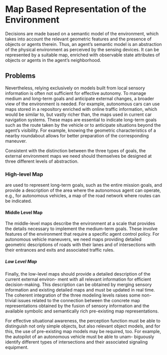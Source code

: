 # Map Based Representation of the Environment

Decisions are made based on a semantic model of the environment, which takes
into account the relevant geometric features and the presence of objects or agents therein.
Thus, an agent’s semantic model is an abstraction of the physical environment as perceived
by the sensing devices. It can be represented by a suitable map, enriched with observable state
attributes of objects or agents in the agent’s neighborhood.

## Problems

Nevertheless, relying exclusively on models built from local sensory information is often not
sufficient for effective autonomy. To manage medium and long-term goals and anticipate external
changes, a broader view of the environment is needed. For example, autonomous cars can use
maps stored in a repository enriched with online traffic information, which would be similar to,
but vastly richer than, the maps used in current car navigation systems. These maps are essential
to indicate long-term goals such as the route taken by the vehicle or to anticipate situations beyond
the agent’s visibility. For example, knowing the geometric characteristics of a nearby roundabout
allows for better preparation of the corresponding maneuver.

Consistent with the distinction between the three types of goals, the external environment maps
we need should themselves be designed at three different levels of abstraction.

### High-level Map

are used to represent long-term goals, such as the entire mission goals, and provide a description
of the area where the autonomous agent can operate, e.g., for autonomous vehicles, a map of the
road network where routes can be indicated.

#### Middle Level Map

The middle-level maps describe the environment at a scale that provides the details necessary
to implement the medium-term goals. These involve features of the environment that require a
specific agent control policy. For autonomous vehicle maneuvers, we need maps providing detailed
geometric descriptions of roads with their lanes and of intersections with their entrances and exits
and associated traffic rules.

##### Low Level Map

Finally, the low-level maps should provide a detailed description of the current external environ-
ment with all relevant information for efficient decision-making. This description can be obtained
by merging sensory information and existing detailed maps and must be updated in real time.
The coherent integration of the three modeling levels raises some non-trivial issues related
to the connection between the concrete map representations obtained by the fusion of sensory
information and the available symbolic and semantically rich pre-existing map representations.

For effective situational awareness, the perception function must be able to distinguish not only
simple objects, but also relevant object models, and for this, the use of pre-existing map models
may be required, too. For example, the autopilot of an autonomous vehicle must be able to unam-
biguously identify different types of intersections and their associated signaling equipment.
